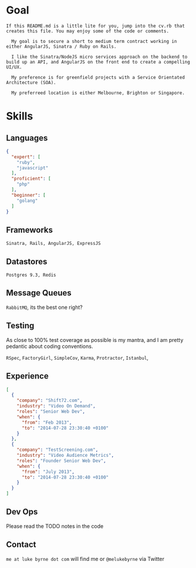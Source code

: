 # Goal
`If this README.md is a little lite for you, jump into the cv.rb that creates this file. You may enjoy some of the code or comments.`

      My goal is to secure a short to medium term contract working in either AngularJS, Sinatra / Ruby on Rails.

      I like the Sinatra/NodeJS micro services approach on the backend to build up an API, and AngularJS on the front end to create a compelling UI/UX.

      My preference is for greenfield projects with a Service Orientated Architecture (SOA).

      My preferreed location is either Melbourne, Brighton or Singapore.


# Skills
## Languages
```json
{
  "expert": [
    "ruby",
    "javascript"
  ],
  "proficient": [
    "php"
  ],
  "beginner": [
    "golang"
  ]
}
```

## Frameworks
`Sinatra, Rails, AngularJS, ExpressJS`

## Datastores
`Postgres 9.3, Redis`

## Message Queues
`RabbitMQ`, its the best one right?

## Testing
As close to 100% test coverage as possible is my mantra, and I am pretty pedantic about coding conventions.

`RSpec`, 
`FactoryGirl`, 
`SimpleCov`, 
`Karma`, 
`Protractor`, 
`Istanbul`, 

## Experience
```json
[
  {
    "company": "Shift72.com",
    "industry": "Video On Demand",
    "roles": "Senior Web Dev",
    "when": {
      "from": "Feb 2013",
      "to": "2014-07-28 23:30:40 +0100"
    }
  },
  {
    "company": "TestScreening.com",
    "industry": "Video Audience Metrics",
    "roles": "Founder Senior Web Dev",
    "when": {
      "from": "July 2013",
      "to": "2014-07-28 23:30:40 +0100"
    }
  }
]
```

## Dev Ops
Please read the TODO notes in the code

## Contact
`me at luke byrne dot com` will find me or 
`@melukebyrne` via Twitter
